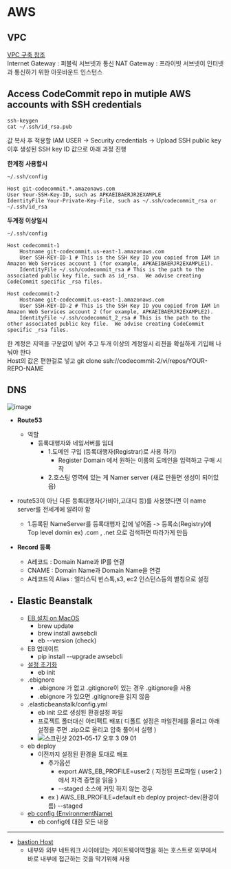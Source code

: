 # AWS

## VPC

[VPC 구축 참조](https://bluese05.tistory.com/48)   
Internet Gateway : 퍼블릭 서브넷과 통신
NAT Gateway : 프라이빗 서브넷이 인터넷과 통신하기 위한 아웃바운드 인스턴스

## Access CodeCommit repo in mutiple AWS accounts with SSH credentials
```shell
ssh-keygen
cat ~/.ssh/id_rsa.pub
```
값 복사 후 적용할 IAM USER -> Security credentials -> Upload SSH public key   
이후 생성된 SSH key ID 값으로 아래 과정 진행  

**한계정 사용할시**  

```shell
~/.ssh/config

Host git-codecommit.*.amazonaws.com
User Your-SSH-Key-ID, such as APKAEIBAERJR2EXAMPLE
IdentityFile Your-Private-Key-File, such as ~/.ssh/codecommit_rsa or ~/.ssh/id_rsa
```

**두계정 이상일시**  

```shell
~/.ssh/config

Host codecommit-1
    Hostname git-codecommit.us-east-1.amazonaws.com
    User SSH-KEY-ID-1 # This is the SSH Key ID you copied from IAM in Amazon Web Services account 1 (for example, APKAEIBAERJR2EXAMPLE1).
    IdentityFile ~/.ssh/codecommit_rsa # This is the path to the associated public key file, such as id_rsa.  We advise creating CodeCommit specific _rsa files.
 
Host codecommit-2
    Hostname git-codecommit.us-east-1.amazonaws.com
    User SSH-KEY-ID-2 # This is the SSH Key ID you copied from IAM in Amazon Web Services account 2 (for example, APKAEIBAERJR2EXAMPLE2).
    IdentityFile ~/.ssh/codecommit_2_rsa # This is the path to the other associated public key file.  We advise creating CodeCommit specific _rsa files.
```

한 계정은 지역을 구분없이 넣어 주고 두개 이상의 계정일시 리젼을 확실하게 기입해 나눠야 한다  
Host의 값은 편한걸로 넣고 git clone ssh://codecommit-2/vi/repos/YOUR-REPO-NAME   

## DNS  
![image](https://user-images.githubusercontent.com/56465854/112920746-8b8cdb80-9144-11eb-8c5b-5b1d547153a6.png)  

- **Route53** 
    - 역할 
        - 등록대행자와 네임서버를 임대
            - 1.도메인 구입 (등록대행자(Registrar)로 사용 하기) 
                - Register Domain 에서 원하는 이름의 도메인을 입력하고 구매 시작
            - 2.호스팅 영역에 있는 게 Namer server (새로 만들면 생성이 되어있음)
- route53이 아닌 다른 등록대행자(가비아,고대디 등)를 사용했다면 이 name server를 전세계에 알려야 함
    - 1.등록된 NameServer를 등록대행자 값에 넣어줌 -> 등록소(Registry)에 Top level domin ex) .com , .net 으로 검색하면 따라가게 만듬

- **Record 등록**  
    - A레코드 : Domain Name과 IP를 연결  
    - CNAME : Domain Name과 Domain Name을 연결  
    - A레코드의 Alias : 엘라스틱 빈스톡,s3, ec2 인스턴스등의 별칭으로 설정  

- ## Elastic Beanstalk
    - [EB 설치 on MacOS](https://docs.aws.amazon.com/ko_kr/elasticbeanstalk/latest/dg/eb-cli3-install-osx.html) 
        -  brew update
        -  brew install awsebcli
        -  eb --version (check)
    - EB 업데이트
        - pip install --upgrade awsebcli
    - [설정 초기화](https://docs.aws.amazon.com/ko_kr/elasticbeanstalk/latest/dg/eb-cli3-configuration.html)
        - eb init
    - .ebignore
        - .ebignore 가 없고 .gitignore이 있는 경우 .gitignore을 사용
        - .ebignore 가 있으면 .gitignore을 읽지 않음
    - .elasticbeanstalk/config.yml 
        - eb init 으로 생성된 환경설정 파일
        - 프로젝트 폴더대신 아티팩트 배포( 디폴트 설정은 파일전체를 올리고 아래 설정을 주면 .zip으로 올리고 압축 풀어서 실행 )
        - ![스크린샷 2021-05-17 오후 3 09 01](https://user-images.githubusercontent.com/56465854/118439931-dc22bd00-b721-11eb-9452-3adb02cc913b.png)
    - eb deploy 
        - 이전까지 설정된 환경을 토대로 배포 
            - 추가옵션
                - export AWS_EB_PROFILE=user2 ( 지정된 프로파일 ( user2 ) 에서 자격 증명을 읽음 )
                - --staged 소스에 커밋 하지 않는 경우 
            - ex ) AWS_EB_PROFILE=default eb deploy project-dev(환경이름) --staged 
    - [eb config (EnvironmentName)](https://docs.aws.amazon.com/ko_kr/elasticbeanstalk/latest/dg/command-options-general.html#command-options-general-elbv2)
        - eb config에 대한 모든 내용

---
- [bastion Host](https://velog.io/@jinny/bastion-Host%EB%A1%9C-private-network%EC%A0%91%EC%86%8D%ED%95%98%EA%B8%B0)
    - 내부와 외부 네트워크 사이에있는 게이트웨이역할을 하는 호스트로 외부에서 바로 내부에 접근하는 것을 막기위해 사용
